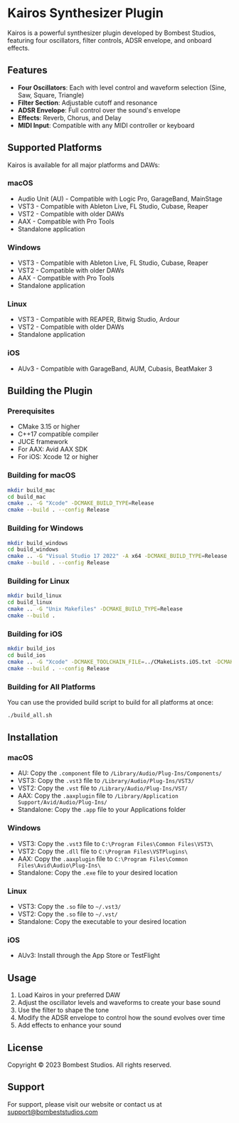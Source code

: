 # Kairos Synthesizer Plugin

Kairos is a powerful synthesizer plugin developed by Bombest Studios, featuring four oscillators, filter controls, ADSR envelope, and onboard effects.

## Features

- **Four Oscillators**: Each with level control and waveform selection (Sine, Saw, Square, Triangle)
- **Filter Section**: Adjustable cutoff and resonance
- **ADSR Envelope**: Full control over the sound's envelope
- **Effects**: Reverb, Chorus, and Delay
- **MIDI Input**: Compatible with any MIDI controller or keyboard

## Supported Platforms

Kairos is available for all major platforms and DAWs:

### macOS
- Audio Unit (AU) - Compatible with Logic Pro, GarageBand, MainStage
- VST3 - Compatible with Ableton Live, FL Studio, Cubase, Reaper
- VST2 - Compatible with older DAWs
- AAX - Compatible with Pro Tools
- Standalone application

### Windows
- VST3 - Compatible with Ableton Live, FL Studio, Cubase, Reaper
- VST2 - Compatible with older DAWs
- AAX - Compatible with Pro Tools
- Standalone application

### Linux
- VST3 - Compatible with REAPER, Bitwig Studio, Ardour
- VST2 - Compatible with older DAWs
- Standalone application

### iOS
- AUv3 - Compatible with GarageBand, AUM, Cubasis, BeatMaker 3

## Building the Plugin

### Prerequisites

- CMake 3.15 or higher
- C++17 compatible compiler
- JUCE framework
- For AAX: Avid AAX SDK
- For iOS: Xcode 12 or higher

### Building for macOS

```bash
mkdir build_mac
cd build_mac
cmake .. -G "Xcode" -DCMAKE_BUILD_TYPE=Release
cmake --build . --config Release
```

### Building for Windows

```bash
mkdir build_windows
cd build_windows
cmake .. -G "Visual Studio 17 2022" -A x64 -DCMAKE_BUILD_TYPE=Release
cmake --build . --config Release
```

### Building for Linux

```bash
mkdir build_linux
cd build_linux
cmake .. -G "Unix Makefiles" -DCMAKE_BUILD_TYPE=Release
cmake --build .
```

### Building for iOS

```bash
mkdir build_ios
cd build_ios
cmake .. -G "Xcode" -DCMAKE_TOOLCHAIN_FILE=../CMakeLists.iOS.txt -DCMAKE_BUILD_TYPE=Release
cmake --build . --config Release
```

### Building for All Platforms

You can use the provided build script to build for all platforms at once:

```bash
./build_all.sh
```

## Installation

### macOS
- AU: Copy the `.component` file to `/Library/Audio/Plug-Ins/Components/`
- VST3: Copy the `.vst3` file to `/Library/Audio/Plug-Ins/VST3/`
- VST2: Copy the `.vst` file to `/Library/Audio/Plug-Ins/VST/`
- AAX: Copy the `.aaxplugin` file to `/Library/Application Support/Avid/Audio/Plug-Ins/`
- Standalone: Copy the `.app` file to your Applications folder

### Windows
- VST3: Copy the `.vst3` file to `C:\Program Files\Common Files\VST3\`
- VST2: Copy the `.dll` file to `C:\Program Files\VSTPlugins\`
- AAX: Copy the `.aaxplugin` file to `C:\Program Files\Common Files\Avid\Audio\Plug-Ins\`
- Standalone: Copy the `.exe` file to your desired location

### Linux
- VST3: Copy the `.so` file to `~/.vst3/`
- VST2: Copy the `.so` file to `~/.vst/`
- Standalone: Copy the executable to your desired location

### iOS
- AUv3: Install through the App Store or TestFlight

## Usage

1. Load Kairos in your preferred DAW
2. Adjust the oscillator levels and waveforms to create your base sound
3. Use the filter to shape the tone
4. Modify the ADSR envelope to control how the sound evolves over time
5. Add effects to enhance your sound

## License

Copyright © 2023 Bombest Studios. All rights reserved.

## Support

For support, please visit our website or contact us at support@bombeststudios.com 